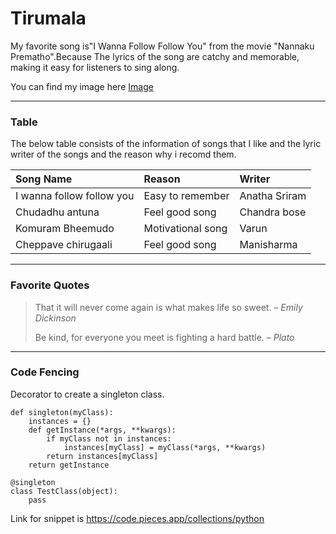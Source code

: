 # Tirumala
My favorite song is"I Wanna Follow Follow You" from the movie "Nannaku Prematho".Because The lyrics of the song are catchy and memorable, making it easy for listeners to sing along.

You can find my image here [Image](Myimage.jpeg)

---

### Table

The below table consists of the information of songs that I like and the lyric writer of the songs and the reason why i recomd them.

|Song Name|Reason|Writer|
|:---|:---|:---|
|I wanna follow follow you|Easy to remember|Anatha Sriram|
|Chudadhu antuna|Feel good song|Chandra bose|
|Komuram Bheemudo|Motivational song|Varun|
|Cheppave chirugaali|Feel good song|Manisharma|

---
### Favorite Quotes

> That it will never come again is what makes life so sweet. – *Emily Dickinson*
>
> Be kind, for everyone you meet is fighting a hard battle. – *Plato*

---
### Code Fencing

Decorator to create a singleton class.

```
def singleton(myClass):
	instances = {}
	def getInstance(*args, **kwargs):
		if myClass not in instances:
			instances[myClass] = myClass(*args, **kwargs)
		return instances[myClass]
	return getInstance

@singleton
class TestClass(object):
	pass

```

Link for snippet is <https://code.pieces.app/collections/python>
